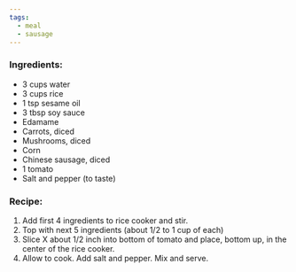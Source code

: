 ```yaml
---
tags:
  - meal
  - sausage
---
```

### Ingredients:
- 3 cups water
- 3 cups rice
- 1 tsp sesame oil
- 3 tbsp soy sauce
- Edamame
- Carrots, diced
- Mushrooms, diced
- Corn
- Chinese sausage, diced
- 1 tomato
- Salt and pepper (to taste)

### Recipe:
1. Add first 4 ingredients to rice cooker and stir. 
2. Top with next 5 ingredients (about 1/2 to 1 cup of each)
3. Slice X about 1/2 inch into bottom of tomato and place, bottom up, in the center of the rice cooker. 
4. Allow to cook. Add salt and pepper. Mix and serve. 